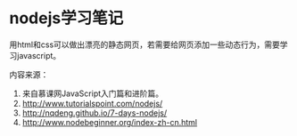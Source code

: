 # nodejs学习笔记


用html和css可以做出漂亮的静态网页，若需要给网页添加一些动态行为，需要学习javascript。

内容来源：
1. 来自慕课网JavaScript入门篇和进阶篇。
2. http://www.tutorialspoint.com/nodejs/
3. http://nqdeng.github.io/7-days-nodejs/
4. http://www.nodebeginner.org/index-zh-cn.html





